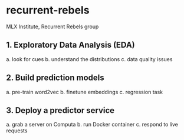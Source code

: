 # recurrent-rebels
MLX Institute, Recurrent Rebels group

## 1. Exploratory Data Analysis (EDA)
a. look for cues
b. understand the distributions
c. data quality issues


## 2. Build prediction models
a. pre-train word2vec
b. finetune embeddings
c. regression task

## 3. Deploy a predictor service
a. grab a server on Computa
b. run Docker container
c. respond to live requests
